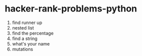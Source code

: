 # hacker-rank-problems-python

1)  find runner up
2)  nested list
3)  find the percentage
4)  find a string
5)  what's your name
6)  mutations
